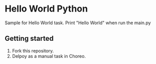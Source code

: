 # Hello World Python

Sample for Hello World task. Print "Hello World" when run the main.py

## Getting started

1. Fork this repository.
2. Delpoy as a manual task in Choreo.

